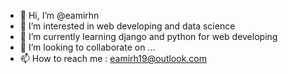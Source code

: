 - 👋 Hi, I’m @eamirhn
- 👀 I’m interested in web developing and data science
- 🌱 I’m currently learning django and python for web developing
- 💞️ I’m looking to collaborate on ...
- 📫 How to reach me : eamirh19@outlook.com

<!---
eamirhn/eamirhn is a ✨ special ✨ repository because its `README.md` (this file) appears on your GitHub profile.
You can click the Preview link to take a look at your changes.
--->
